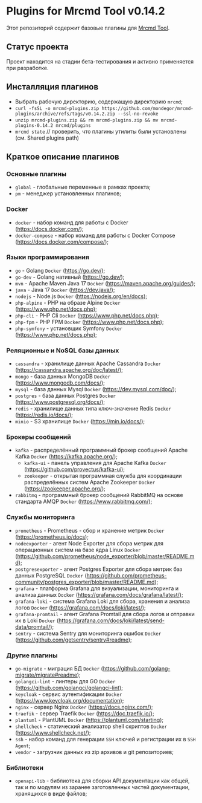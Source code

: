 # Plugins for Mrcmd Tool v0.14.2
Этот репозиторий содержит базовые плагины для [Mrcmd Tool](https://github.com/mondegor/mrcmd).

## Статус проекта
Проект находится на стадии бета-тестирования и активно применяется при разработке.

## Инсталляция плагинов
- Выбрать рабочую директорию, содержащую директорию `mrcmd`;
- `curl -fsSL -o mrcmd-plugins.zip https://github.com/mondegor/mrcmd-plugins/archive/refs/tags/v0.14.2.zip --ssl-no-revoke`
- `unzip mrcmd-plugins.zip && rm mrcmd-plugins.zip && mv mrcmd-plugins-0.14.2 mrcmd/plugins`
- `mrcmd state` // проверить, что плагины утилиты были установлены (см. Shared plugins path)

## Краткое описание плагинов

### Основные плагины
- `global` - глобальные переменные в рамках проекта;
- `pm` - менеджер установленных плагинов;

### Docker
- `docker` - набор команд для работы с Docker (https://docs.docker.com/);
- `docker-compose` - набор команд для работы с Docker Compose (https://docs.docker.com/compose/);

### Языки программирования
- `go` - Golang `Docker` (https://go.dev/);
- `go-dev` - Golang нативный (https://go.dev/);
- `mvn` - Apache Maven Java 17 `Docker` (https://maven.apache.org/guides/);
- `java` - Java 17 `Docker` (https://dev.java/);
- `nodejs` - Node.js `Docker` (https://nodejs.org/en/docs);
- `php-alpine` - PHP на образе Alpine `Docker` (https://www.php.net/docs.php);
- `php-cli` - PHP Cli `Docker` (https://www.php.net/docs.php);
- `php-fpm` - PHP FPM `Docker` (https://www.php.net/docs.php);
- `php-symfony` - установщик Symfony `Docker` (https://www.php.net/docs.php);

### Реляционные и NoSQL базы данных
- `cassandra` - хранилище данных Apache Cassandra `Docker` (https://cassandra.apache.org/doc/latest/);
- `mongo` - база данных MongoDB `Docker` (https://www.mongodb.com/docs/);
- `mysql` - база данных Mysql `Docker` (https://dev.mysql.com/doc/);
- `postgres` - база данных Postgres `Docker` (https://www.postgresql.org/docs/);
- `redis` - хранилище данных типа ключ-значение Redis `Docker` (https://redis.io/docs/);
- `minio` - S3 хранилище `Docker` (https://min.io/docs/);

### Брокеры сообщений
- `kafka` - распределённый программный брокер сообщений Apache Kafka `Docker` (https://kafka.apache.org/);
    - `kafka-ui` - панель управления для Apache Kafka `Docker` (https://github.com/provectus/kafka-ui);
    - `zookeeper` - открытая программная служба для координации распределённых систем Apache Zookeeper `Docker` (https://zookeeper.apache.org/);
- `rabbitmq` - программный брокер сообщений RabbitMQ на основе стандарта AMQP `Docker` (https://www.rabbitmq.com/);

### Службы мониторинга
- `prometheus` - Prometheus - сбор и хранение метрик `Docker` (https://prometheus.io/docs);
- `nodeexporter` - агент Node Exporter для сбора метрик для операционных систем на базе ядра Linux `Docker` (https://github.com/prometheus/node_exporter/blob/master/README.md);
- `postgresexporter` - агент Postgres Exporter для сбора метрик баз данных PostgreSQL `Docker` (https://github.com/prometheus-community/postgres_exporter/blob/master/README.md);
- `grafana` - платформа Grafana для визуализации, мониторинга и анализа данных `Docker` (https://grafana.com/docs/grafana/latest/);
- `grafana-loki` - система Grafana Loki для сбора, хранения и анализа логов `Docker` (https://grafana.com/docs/loki/latest/);
- `grafana-promtail` - агент Grafana Promtail для сбора логов и отправки их в Loki `Docker` (https://grafana.com/docs/loki/latest/send-data/promtail/);
- `sentry` - система Sentry для мониторинга ошибок `Docker` (https://github.com/getsentry/sentry#readme);

### Другие плагины
- `go-migrate` - миграция БД `Docker` (https://github.com/golang-migrate/migrate#readme);
- `golangci-lint` - линтеры для GO `Docker` (https://github.com/golangci/golangci-lint);
- `keycloak` - сервис аутентификации `Docker` (https://www.keycloak.org/documentation);
- `nginx` - сервер Nginx `Docker` (https://docs.nginx.com/);
- `traefik` - сервер Traefik `Docker` (https://doc.traefik.io/);
- `plantuml` - PlantUML `Docker` (https://plantuml.com/starting);
- `shellcheck` - статический анализатор shell скриптов `Docker` (https://www.shellcheck.net/);
- `ssh` - набор команд для генерации `SSH` ключей и регистрации их в `SSH Agent`;
- `vendor` - загрузчик данных из zip архивов и git репозиториев;

### Библиотеки
- `openapi-lib` - библиотека для сборки API документации как общей, так и по модулям
  из заранее заготовленных частей документации, хранящихся в виде файлов;